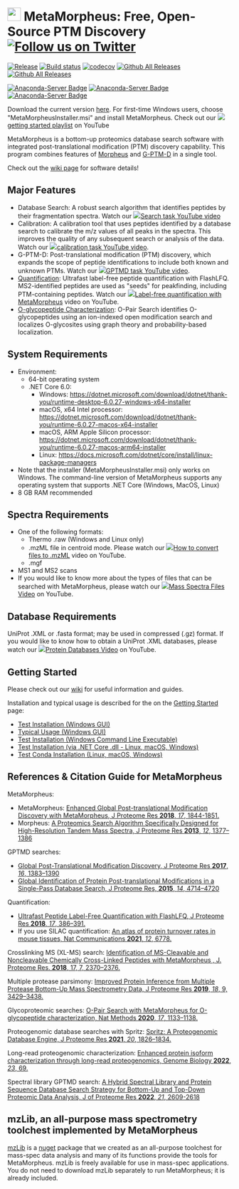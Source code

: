 # <img src="https://user-images.githubusercontent.com/16883585/75211541-da01c680-5749-11ea-9f6c-096dc2ec4dbc.png" width="30"/> MetaMorpheus: Free, Open-Source PTM Discovery [![Follow us on Twitter](https://img.shields.io/twitter/follow/smith_chem_wisc?label=Twitter&style=social)](https://twitter.com/smith_chem_wisc)

[![Release](https://img.shields.io/github/v/release/smith-chem-wisc/MetaMorpheus)](https://github.com/smith-chem-wisc/MetaMorpheus/releases/latest)
[![Build status](https://ci.appveyor.com/api/projects/status/0jt31252xny5aoxt/branch/master?svg=true)](https://ci.appveyor.com/project/smith-chem-wisc/metamorpheus/branch/master)
[![codecov](https://codecov.io/gh/smith-chem-wisc/MetaMorpheus/branch/master/graph/badge.svg)](https://codecov.io/gh/smith-chem-wisc/MetaMorpheus)
[![Github All Releases](https://img.shields.io/github/downloads/smith-chem-wisc/MetaMorpheus/total.svg)](https://github.com/smith-chem-wisc/MetaMorpheus/releases)
[![Github All Releases](https://img.shields.io/docker/pulls/smithchemwisc/metamorpheus)](https://hub.docker.com/r/smithchemwisc/metamorpheus/tags?page=1&ordering=last_updated)

[![Anaconda-Server Badge](https://anaconda.org/conda-forge/metamorpheus/badges/version.svg)](https://anaconda.org/conda-forge/metamorpheus)
[![Anaconda-Server Badge](https://anaconda.org/conda-forge/metamorpheus/badges/platforms.svg)](https://anaconda.org/conda-forge/metamorpheus)
[![Anaconda-Server Badge](https://anaconda.org/conda-forge/metamorpheus/badges/downloads.svg)](https://anaconda.org/conda-forge/metamorpheus)

Download the current version [here](https://github.com/smith-chem-wisc/MetaMorpheus/releases/latest). For first-time Windows users, choose "MetaMorpheusInstaller.msi" and install MetaMorpheus. Check out our <img src ="https://user-images.githubusercontent.com/16841846/40379523-eb130166-5dbb-11e8-8a03-559599cdd560.png">[getting started playlist](https://www.youtube.com/playlist?list=PLVk5tTSZ1aWlYiTvJbRj6hjVDq4qH3w__) on YouTube 

MetaMorpheus is a bottom-up proteomics database search software with integrated post-translational modification (PTM) discovery capability.
This program combines features of [Morpheus](https://github.com/cwenger/Morpheus) and [G-PTM-D](https://github.com/smith-chem-wisc/gptmd) in a single tool.

Check out the [wiki page](https://github.com/smith-chem-wisc/MetaMorpheus/wiki) for software details!

## Major Features

* Database Search: A robust search algorithm that identifies peptides by their fragmentation spectra. Watch our <img src ="https://user-images.githubusercontent.com/16841846/40379523-eb130166-5dbb-11e8-8a03-559599cdd560.png">[Search task YouTube video](https://www.youtube.com/watch?v=sUM12UBJNuA)
* Calibration: A calibration tool that uses peptides identified by a database search to calibrate the m/z values of all peaks in the spectra. This improves the quality of any subsequent search or analysis of the data. Watch our <img src ="https://user-images.githubusercontent.com/16841846/40379523-eb130166-5dbb-11e8-8a03-559599cdd560.png">[calibration task YouTube video](https://www.youtube.com/watch?v=_LfiOqqqj8Q).
* G-PTM-D: Post-translational modification (PTM) discovery, which expands the scope of peptide identifications to include both known and unknown PTMs. Watch our <img src ="https://user-images.githubusercontent.com/16841846/40379523-eb130166-5dbb-11e8-8a03-559599cdd560.png">[GPTMD task YouTube video](https://www.youtube.com/watch?v=fXGT4XExLBo).
* [Quantification](https://github.com/smith-chem-wisc/MetaMorpheus/wiki/Quantification): Ultrafast label-free peptide quantification with FlashLFQ. MS2-identified peptides are used as "seeds" for peakfinding, including PTM-containing peptides. Watch our <img src ="https://user-images.githubusercontent.com/16841846/40379523-eb130166-5dbb-11e8-8a03-559599cdd560.png">[Label-free quantification with MetaMorpheus](https://www.youtube.com/watch?v=jgXRuExtuRI) video on YouTube.
* [O-glycopeptide Characterization](https://github.com/smith-chem-wisc/MetaMorpheus/wiki/O-Glyco-Search-Task): O-Pair Search identifies O-glycopeptides using an ion-indexed open modification search and localizes O-glycosites using graph theory and probability-based localization.

## System Requirements

* Environment:
  * 64-bit operating system
  * .NET Core 6.0:
     * Windows: https://dotnet.microsoft.com/download/dotnet/thank-you/runtime-desktop-6.0.27-windows-x64-installer
     * macOS, x64 Intel processor: https://dotnet.microsoft.com/download/dotnet/thank-you/runtime-6.0.27-macos-x64-installer
     * macOS, ARM Apple Silicon processor: https://dotnet.microsoft.com/download/dotnet/thank-you/runtime-6.0.27-macos-arm64-installer
     * Linux: https://docs.microsoft.com/dotnet/core/install/linux-package-managers
* Note that the installer (MetaMorpheusInstaller.msi) only works on Windows. The command-line version of MetaMorpheus supports any operating system that supports .NET Core (Windows, MacOS, Linux)
* 8 GB RAM recommended

## Spectra Requirements

* One of the following formats:
   * Thermo .raw (Windows and Linux only)
   * .mzML file in centroid mode. Please watch our <img src ="https://user-images.githubusercontent.com/16841846/40379523-eb130166-5dbb-11e8-8a03-559599cdd560.png">[How to convert files to .mzML](https://www.youtube.com/watch?v=hOJ6ibCA5Pk) video on YouTube.
   * .mgf
* MS1 and MS2 scans
* If you would like to know more about the types of files that can be searched with MetaMorpheus, please watch our <img src ="https://user-images.githubusercontent.com/16841846/40379523-eb130166-5dbb-11e8-8a03-559599cdd560.png">[Mass Spectra Files Video](https://www.youtube.com/watch?v=SN6_T2JyxhA&list=PLVk5tTSZ1aWlhNPh7jxPQ8pc0ElyzSUQb&index=3) on YouTube.

## Database Requirements

UniProt .XML or .fasta format; may be used in compressed (.gz) format. If you would like to know how to obtain a UniProt .XML databases, please watch our <img src ="https://user-images.githubusercontent.com/16841846/40379523-eb130166-5dbb-11e8-8a03-559599cdd560.png">[Protein Databases Video](https://www.youtube.com/watch?v=LFvCj04r5kU&index=2&list=PLVk5tTSZ1aWlhNPh7jxPQ8pc0ElyzSUQb) on YouTube.

## Getting Started

Please check out our [wiki](https://github.com/smith-chem-wisc/MetaMorpheus/wiki) for useful information and guides.

Installation and typical usage is described for the on the [Getting Started](https://github.com/smith-chem-wisc/MetaMorpheus/wiki/Getting-Started) page:
* [Test Installation (Windows GUI)](https://github.com/smith-chem-wisc/MetaMorpheus/wiki/Getting-Started#test-installation-windows-gui)
* [Typical Usage (Windows GUI)](https://github.com/smith-chem-wisc/MetaMorpheus/wiki/Getting-Started#typical-usage-windows-gui)
* [Test Installation (Windows Command Line Executable)](https://github.com/smith-chem-wisc/MetaMorpheus/wiki/Getting-Started#test-installation-windows-command-line-executable)
* [Test Installation (via .NET Core .dll - Linux, macOS, Windows)](https://github.com/smith-chem-wisc/MetaMorpheus/wiki/Getting-Started#test-installation-via-net-core-dll---linux-macos-windows)
* [Test Conda Installation (Linux, macOS, Windows)](https://github.com/smith-chem-wisc/MetaMorpheus/wiki/Getting-Started#test-conda-installation-linux-macos-windows)


## References & Citation Guide for MetaMorpheus

MetaMorpheus:
* MetaMorpheus: [Enhanced Global Post-translational Modification Discovery with MetaMorpheus, J Proteome Res **2018**, _17_, 1844-1851.](https://pubs.acs.org/doi/10.1021/acs.jproteome.7b00873)
* Morpheus: [A Proteomics Search Algorithm Specifically Designed for High-Resolution Tandem Mass Spectra, J Proteome Res **2013**, _12_, 1377–1386](http://pubs.acs.org/doi/abs/10.1021/pr301024c)

GPTMD searches: 
  * [Global Post-Translational Modification Discovery, J Proteome Res **2017**, _16_, 1383–1390](https://pubs.acs.org/doi/abs/10.1021/acs.jproteome.6b00034)
  * [Global Identification of Protein Post-translational Modifications in a Single-Pass Database Search, J Proteome Res, **2015**, _14_, 4714–4720](http://pubs.acs.org/doi/abs/10.1021/acs.jproteome.5b00599)

Quantification: 
  * [Ultrafast Peptide Label-Free Quantification with FlashLFQ, J Proteome Res **2018**, _17_, 386–391.](https://pubs.acs.org/doi/10.1021/acs.jproteome.7b00608)
  * If you use SILAC quantification: [An atlas of protein turnover rates in mouse tissues, Nat Communications **2021**, _12_, 6778.](https://www.nature.com/articles/s41467-021-26842-3)

Crosslinking MS (XL-MS) search: [Identification of MS-Cleavable and Noncleavable Chemically Cross-Linked Peptides with MetaMorpheus
, J. Proteome Res. **2018**, 17, 7, 2370–2376.](https://pubs.acs.org/doi/10.1021/acs.jproteome.8b00141)

Multiple protease parsimony: [Improved Protein Inference from Multiple Protease Bottom-Up Mass Spectrometry Data, J Proteome Res **2019**, _18_, 9, 3429–3438.](https://pubs.acs.org/doi/10.1021/acs.jproteome.9b00330)

Glycoproteomic searches: [O-Pair Search with MetaMorpheus for O-glycopeptide characterization, Nat Methods **2020**, _17_, 1133–1138.](https://www.nature.com/articles/s41592-020-00985-5)

Proteogenomic database searches with Spritz: [Spritz: A Proteogenomic Database Engine, J Proteome Res **2021**, _20_, 1826–1834.](https://pubs.acs.org/doi/10.1021/acs.jproteome.0c00407)

Long-read proteogenomic characterization: [Enhanced protein isoform characterization through long-read proteogenomics, Genome Biology **2022**, _23_, 69.](https://genomebiology.biomedcentral.com/articles/10.1186/s13059-022-02624-y)

Spectral library GPTMD search: [A Hybrid Spectral Library and Protein Sequence Database Search Strategy for Bottom-Up and Top-Down Proteomic Data Analysis, J of Proteome Res **2022**, _21_, 2609-2618](https://pubs.acs.org/doi/10.1021/acs.jproteome.2c00305)

## mzLib, an all-purpose mass spectrometry toolchest implemented by MetaMorpheus

[mzLib](https://github.com/smith-chem-wisc/mzLib) is a [nuget](https://www.nuget.org/packages/mzLib/) package that we created as an all-purpose toolchest for mass-spec data analysis and many of its functions provide the tools for MetaMorpheus. mzLib is freely available for use in mass-spec applications. You do not need to download mzLib separately to run MetaMorpheus; it is already included.
